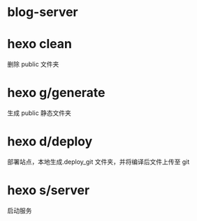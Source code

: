 # blog-server

# hexo clean

删除 public 文件夹

# hexo g/generate

生成 public 静态文件夹

# hexo d/deploy

部署站点，本地生成.deploy_git 文件夹，并将编译后文件上传至 git

# hexo s/server

启动服务
